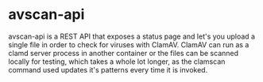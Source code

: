 # avscan-api

avscan-api is a REST API that exposes a status page and let's you upload a single file in order to check for viruses 
with ClamAV. ClamAV can run as a clamd server process in another container or the files can be scanned locally for 
testing, which takes a whole lot longer, as the clamscan command used updates it's patterns every time it is invoked.

